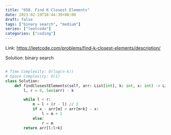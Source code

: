```yaml
---
title: "658. Find K Closest Elements"
date: 2023-02-19T16:44:39+08:00
draft: false
tags: ["binary search", "medium"]
series: ["leetcode"]
categories: ["coding"]
---
```


Link: https://leetcode.com/problems/find-k-closest-elements/description/

Solution: binary search

```python

# Time Complexity: O(log(n-k))
# Space Complexity: O(1)
class Solution:
    def findClosestElements(self, arr: List[int], k: int, x: int) -> List[int]:
        l, r = 0, len(arr) - k

        while l < r:
            m = l + (r - l) // 2
            if x - arr[m] > arr[m+k] - x:
                l = m + 1
            else:
                r = m
        return arr[l:l+k]
```
